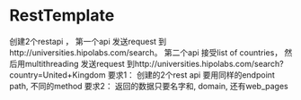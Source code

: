 # RestTemplate

创建2个restapi ， 第一个api 发送request 到http://universities.hipolabs.com/search。
第二个api 接受list of countries， 然后用multithreading 发送request 到http://universities.hipolabs.com/search?country=United+Kingdom
要求1： 创建的2个rest api 要用同样的endpoint path, 不同的method
要求2： 返回的数据只要名字和, domain, 还有web_pages
